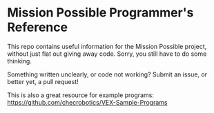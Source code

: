 # Mission Possible Programmer's Reference

This repo contains useful information for the Mission Possible project, without
just flat out giving away code. Sorry, you still have to do some thinking.

Something written unclearly, or code not working? Submit an issue, or better
yet, a pull request!

This is also a great resource for example programs: https://github.com/checrobotics/VEX-Sample-Programs
